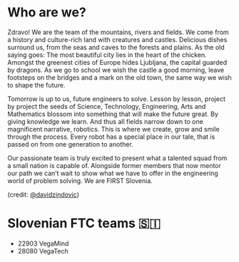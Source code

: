 # Who are we?

Zdravo! We are the team of the mountains, rivers and fields. We come from a history and culture-rich land with creatures and castles. Delicious dishes surround us, from the seas and caves to the forests and plains. As the old saying goes: The most beautiful city lies in the heart of the chicken. Amongst the greenest cities of Europe hides Ljubljana, the capital guarded by dragons. As we go to school we wish the castle a good morning, leave footsteps on the bridges and a mark on the old town, the same way we wish to shape the future.

Tomorrow is up to us, future engineers to solve. Lesson by lesson, project by project the seeds of Science, Technology, Engineering, Arts and Mathematics blossom into something that will make the future great. By giving knowledge we learn. And thus all fields narrow down to one magnificent narrative, robotics. This is where we create, grow and smile through the process. Every robot has a special place in our tale, that is passed on from one generation to another.

Our passionate team is truly excited to present what a talented squad from a small nation is capable of. Alongside former members that now mentor our path we can’t wait to show what we have to offer in the engineering world of problem solving. We are FIRST Slovenia.

(credit: [@davidzindovic](https://github.com/davidzindovic))

# Slovenian FTC teams 🇸🇮
- 22903 VegaMind
- 28080 VegaTech

